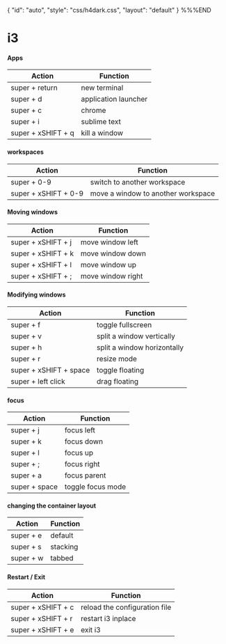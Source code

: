 {
    "id": "auto",
    "style": "css/h4dark.css",
    "layout": "default"
}
%%%END

# i3

#### Apps
Action | Function
-- | --
super + return | new terminal
super + d | application launcher
super + c | chrome
super + i | sublime text
super + xSHIFT + q | kill a window

#### workspaces
Action | Function
-- | --
super + 0-9  | switch to another workspace
super + xSHIFT + 0-9 |  move a window to another workspace

#### Moving windows
Action | Function
-- | --
super + xSHIFT + j | move window left
super + xSHIFT + k | move window down
super + xSHIFT + l | move window up
super + xSHIFT + ; | move window right

#### Modifying windows
Action | Function
-- | --
super + f | toggle fullscreen
super + v | split a window vertically
super + h | split a window horizontally
super + r | resize mode
super + xSHIFT + space | toggle floating
super + left click | drag floating

#### focus
Action | Function
-- | --
super + j | focus left
super + k | focus down
super + l | focus up
super + ; | focus right
super + a | focus parent
super + space | toggle focus mode

#### changing the container layout
Action | Function
-- | --
super + e | default
super + s | stacking
super + w | tabbed

#### Restart / Exit
Action | Function
-- | --
super + xSHIFT + c | reload the configuration file
super + xSHIFT + r | restart i3 inplace
super + xSHIFT + e | exit i3

